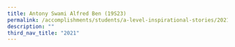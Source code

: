 ```yaml
---
title: Antony Swami Alfred Ben (19S23)
permalink: /accomplishments/students/a-level-inspirational-stories/2021/antony/
description: ""
third_nav_title: "2021"
---
```



